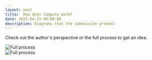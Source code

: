 ```yaml
---
layout: post
title:  How does Computo work?
date: 2021-04-23 00:00:00
description: Diagrams that the submission process
---
```


Check out the author's perspective or the full process to get an idea.

<div class="row mt-3">
    <div class="col-sm mt-3 mt-md-0">	
       <img alt="Full process" class="img-fluid rounded z-depth-1" src="{{ site.baseurl }}/assets/img/computo_process_authors.png" data-zoomable>
    </div>
    <div class="col-sm mt-3 mt-md-0">
        <img alt="Full process" class="img-fluid rounded z-depth-1" src="{{ site.baseurl }}/assets/img/computo_process.png" data-zoomable>
    </div>
</div>
